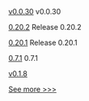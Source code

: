 
[v0.0.30](https://github.com/hyperledger-labs/firefly-cli/releases/tag/v0.0.30) v0.0.30

[0.20.2](https://github.com/hyperledger/aries-vcx/releases/tag/0.20.2) Release 0.20.2

[0.20.1](https://github.com/hyperledger/aries-vcx/releases/tag/0.20.1) Release 0.20.1

[0.7.1](https://github.com/hyperledger/aries-cloudagent-python/releases/tag/0.7.1) 0.7.1

[v0.1.8](https://github.com/hyperledger-labs/solang/releases/tag/v0.1.8) 


[See more >>>](https://start-here.hyperledger.org/releases)
